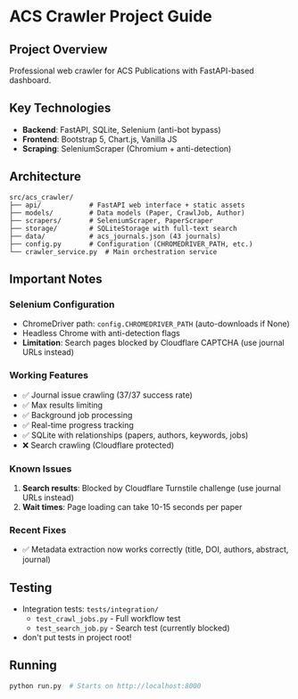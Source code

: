# ACS Crawler Project Guide

## Project Overview
Professional web crawler for ACS Publications with FastAPI-based dashboard.

## Key Technologies
- **Backend**: FastAPI, SQLite, Selenium (anti-bot bypass)
- **Frontend**: Bootstrap 5, Chart.js, Vanilla JS
- **Scraping**: SeleniumScraper (Chromium + anti-detection)

## Architecture
```
src/acs_crawler/
├── api/            # FastAPI web interface + static assets
├── models/         # Data models (Paper, CrawlJob, Author)
├── scrapers/       # SeleniumScraper, PaperScraper
├── storage/        # SQLiteStorage with full-text search
├── data/           # acs_journals.json (43 journals)
├── config.py       # Configuration (CHROMEDRIVER_PATH, etc.)
└── crawler_service.py  # Main orchestration service
```

## Important Notes

### Selenium Configuration
- ChromeDriver path: `config.CHROMEDRIVER_PATH` (auto-downloads if None)
- Headless Chrome with anti-detection flags
- **Limitation**: Search pages blocked by Cloudflare CAPTCHA (use journal URLs instead)

### Working Features
- ✅ Journal issue crawling (37/37 success rate)
- ✅ Max results limiting
- ✅ Background job processing
- ✅ Real-time progress tracking
- ✅ SQLite with relationships (papers, authors, keywords, jobs)
- ❌ Search crawling (Cloudflare protected)

### Known Issues
1. **Search results**: Blocked by Cloudflare Turnstile challenge (use journal URLs instead)
2. **Wait times**: Page loading can take 10-15 seconds per paper

### Recent Fixes
- ✅ Metadata extraction now works correctly (title, DOI, authors, abstract, journal)

## Testing
- Integration tests: `tests/integration/`
  - `test_crawl_jobs.py` - Full workflow test
  - `test_search_job.py` - Search test (currently blocked)
- don't put tests in project root!

## Running
```bash
python run.py  # Starts on http://localhost:8000
```
